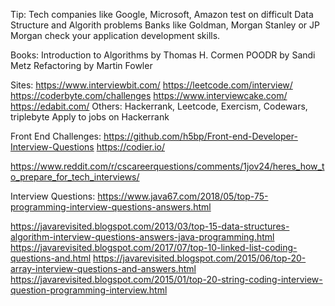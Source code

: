 Tip: 
Tech companies like Google, Microsoft, Amazon test on difficult Data Structure and Algorith problems
Banks like Goldman, Morgan Stanley or JP Morgan check your application development skills.

Books: 
  Introduction to Algorithms by Thomas H. Cormen
  POODR by Sandi Metz
  Refactoring by Martin Fowler

Sites:
  https://www.interviewbit.com/
  https://leetcode.com/interview/ 
  https://coderbyte.com/challenges
  https://www.interviewcake.com/
  https://edabit.com/
  Others: Hackerrank, Leetcode, Exercism, Codewars, triplebyte
  Apply to jobs on Hackerrank
  
  Front End Challenges: 
  https://github.com/h5bp/Front-end-Developer-Interview-Questions
  https://codier.io/



https://www.reddit.com/r/cscareerquestions/comments/1jov24/heres_how_to_prepare_for_tech_interviews/


Interview Questions:
https://www.java67.com/2018/05/top-75-programming-interview-questions-answers.html

  https://javarevisited.blogspot.com/2013/03/top-15-data-structures-algorithm-interview-questions-answers-java-programming.html
  https://javarevisited.blogspot.com/2017/07/top-10-linked-list-coding-questions-and.html
  https://javarevisited.blogspot.com/2015/06/top-20-array-interview-questions-and-answers.html
  https://javarevisited.blogspot.com/2015/01/top-20-string-coding-interview-question-programming-interview.html